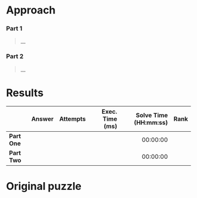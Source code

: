 # Approach
### Part 1
> __


### Part 2
> __


# Results

|              | Answer | Attempts | Exec. Time (ms) | Solve Time (HH:mm:ss) | Rank |
|--------------|-------:|---------:|----------------:|----------------------:|-----:|
| **Part One** |        |          |                 |              00:00:00 |      |
| **Part Two** |        |          |                 |              00:00:00 |      |

# Original puzzle

